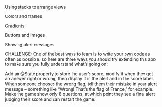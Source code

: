 Using stacks to arrange views

Colors and frames

Gradients

Buttons and images

Showing alert messages


CHALLENGE:
One of the best ways to learn is to write your own code as often as possible, so here are three ways you should try extending this app to make sure you fully understand what’s going on:

Add an @State property to store the user’s score, modify it when they get an answer right or wrong, then display it in the alert and in the score label.
When someone chooses the wrong flag, tell them their mistake in your alert message – something like “Wrong! That’s the flag of France,” for example.
Make the game show only 8 questions, at which point they see a final alert judging their score and can restart the game.
